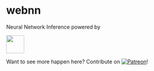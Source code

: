 # webnn

Neural Network Inference powered by

 <a href="http://www.github.com/waylonflinn/weblas"><img src="http://waylonflinn.github.io/weblas/weblas.png" height="48"></a>

Want to see more happen here?
Contribute on [![Patreon](https://s3.amazonaws.com/patreon_public_assets/patreon_negative.svg)](https://patreon.com/waylonflinn)!
